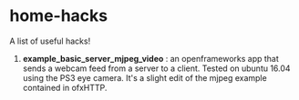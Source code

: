 # home-hacks
A list of useful hacks!

1. **example_basic_server_mjpeg_video** : an openframeworks app that sends a webcam feed from a server to a client.
Tested on ubuntu 16.04 using the PS3 eye camera. It's a slight edit of the mjpeg example contained in ofxHTTP.
